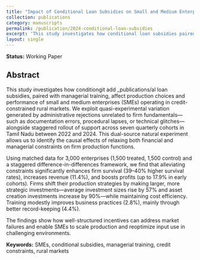 ```yaml
---
title: "Impact of Conditional Loan Subsidies on Small and Medium Enterprise Performance: Evidence from Tamil Nadu"
collection: publications
category: manuscripts   
permalink: /publication/2024-conditional-loan-subsidies
excerpt: 'This study investigates how conditional loan subsidies paired with managerial training affect production choices and performance of SMEs using quasi-experimental variation from administrative rejections.'
layout: single
---
```


**Status:** Working Paper

## Abstract

This study investigates how conditiongit add _publications/al loan subsidies, paired with managerial training, affect production choices and performance of small and medium enterprises (SMEs) operating in credit-constrained rural markets. We exploit quasi-experimental variation generated by administrative rejections unrelated to firm fundamentals—such as documentation errors, procedural lapses, or technical glitches—alongside staggered rollout of support across seven quarterly cohorts in Tamil Nadu between 2022 and 2024. This dual-source natural experiment allows us to identify the causal effects of relaxing both financial and managerial constraints on firm production functions. 

Using matched data for 3,000 enterprises (1,500 treated, 1,500 control) and a staggered difference-in-differences framework, we find that alleviating constraints significantly enhances firm survival (39–40% higher survival rates), increases revenue (11.4%), and boosts profits (up to 17.9% in early cohorts). Firms shift their production strategies by making larger, more strategic investments—average investment sizes rise by 57% and asset creation investments increase by 90%—while maintaining cost efficiency. Training modestly improves business practices (2.8%), mainly through better record-keeping (4.4%). 

The findings show how well-structured incentives can address market failures and enable SMEs to scale production and reoptimize input use in challenging environments.

**Keywords:** SMEs, conditional subsidies, managerial training, credit constraints, rural markets
